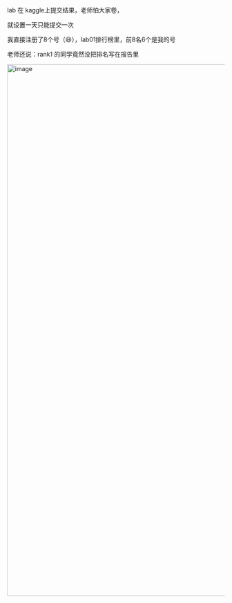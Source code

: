 lab 在 kaggle上提交结果，老师怕大家卷，

就设置一天只能提交一次

我直接注册了8个号（😆），lab01排行榜里，前8名6个是我的号

老师还说：rank1 的同学竟然没把排名写在报告里

<img width="1232" alt="image" src="https://github.com/Flyecnu/ecnu-/assets/76427609/67f067dc-611c-4148-9659-067dca4ffe28">
